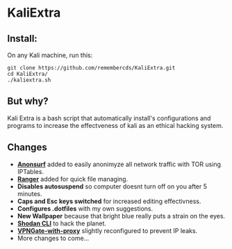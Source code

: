 # KaliExtra

## Install:

On any Kali machine, run this:

```
git clone https://github.com/remembercds/KaliExtra.git
cd KaliExtra/
./kaliextra.sh
```

## But why?
Kali Extra is a bash script that automatically install's configurations and programs to increase the effectveness of kali as an ethical hacking system.

## Changes
- [**Anonsurf**](https://github.com/Und3rf10w/kali-anonsurf) added to easily anonimyze all network traffic with TOR using IPTables.
- [**Ranger**](https://github.com/ranger/ranger) added for quick file managing.
- **Disables autosuspend** so computer doesnt turn off on you after 5 minutes.
- **Caps and Esc keys switched** for increased editing effectivness.
- **Configures .dotfiles** with my own suggestions.
- **New Wallpaper** because that bright blue really puts a strain on the eyes.
- [**Shodan CLI**](https://cli.shodan.io/) to hack the planet.
- [**VPNGate-with-proxy**](https://github.com/Dragon2fly/vpngate-with-proxy) slightly reconfigured to prevent IP leaks.
- More changes to come...


